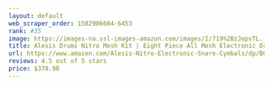 ```yaml
---
layout: default 
﻿web_scraper_order: 1582906684-6453
rank: #35
image: https://images-na.ssl-images-amazon.com/images/I/719%2BzJepvTL.jpg
title: Alesis Drums Nitro Mesh Kit | Eight Piece All Mesh Electronic Drum Kit With Super Solid Aluminum…
url: https://www.amazon.com/Alesis-Nitro-Electronic-Snare-Cymbals/dp/B07BW1XJGP/ref=zg_mw_musical-instruments_35?_encoding=UTF8&psc=1&refRID=8WS11NK2AYWPF8KSMPEX
reviews: 4.5 out of 5 stars
price: $378.98 
---
```


